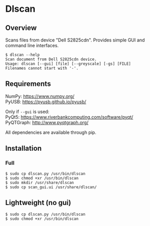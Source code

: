 # Dlscan

## Overview
Scans files from device "Dell S2825cdn". Provides simple GUI and command line interfaces.
```
$ dlscan --help
Scan document from Dell S2825cdn device.
Usage: dlscan [--gui] [file] [--greyscale] [-gs] [FILE]
Filenames cannot start with '-'.

```

## Requirements
NumPy: <https://www.numpy.org/>  
PyUSB: <https://pyusb.github.io/pyusb/>  

Only if `--gui` is used:  
PyQt5: <https://www.riverbankcomputing.com/software/pyqt/>  
PyQTGraph: <http://www.pyqtgraph.org/>  

All dependencies are available through pip.

## Installation
### Full

```
$ sudo cp dlscan.py /usr/bin/dlscan
$ sudo chmod +xr /usr/bin/dlscan
$ sudo mkdir /usr/share/dlscan
$ sudo cp scan_gui.ui /usr/share/dlscan/
```

## Lightweight (no gui)
```
$ sudo cp dlscan.py /usr/bin/dlscan
$ sudo chmod +xr /usr/bin/dlscan
```
